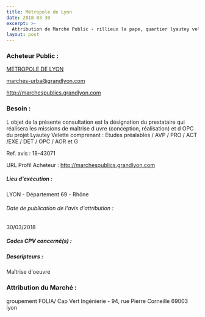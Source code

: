 ```yaml
---
title: Métropole de Lyon
date: 2018-03-30
excerpt: >-
  Attribution de Marché Public - rillieux la pape, quartier lyautey velette : requalification des espaces publics d'infrastructures . mission de maitrise d'oeuvre ( conception /réalisation ) et opc
layout: post
---
```


### Acheteur Public : 
<a href="/acheteur-133/siren-200046977"> METROPOLE DE LYON</a><br/>



marches-urba@grandlyon.com


http://marchespublics.grandlyon.com
### Besoin :

L objet de la présente consultation est la désignation du prestataire qui réalisera les missions de maîtrise d uvre (conception, réalisation) et d OPC du projet Lyautey Velette comprenant : Etudes préalables / AVP / PRO / ACT /EXE / DET / OPC / AOR et G

Ref. avis : 18-43071

URL Profil Acheteur : http://marchespublics.grandlyon.com

##### Lieu d'exécution :

LYON - Département 69 - Rhône

###### Date de publication de l'avis d'attribution : 
30/03/2018

##### Codes CPV concerné(s) :

##### Descripteurs :
Maîtrise d'oeuvre <br/>

### Attribution du Marché :
groupement FOLIA/ Cap Vert Ingénierie - 94, rue Pierre Corneille 69003 lyon <br/>
